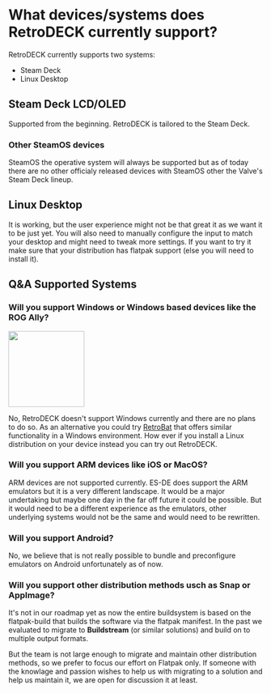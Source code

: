 # What devices/systems does RetroDECK currently support?

RetroDECK currently supports two systems:

- Steam Deck
- Linux Desktop

## Steam Deck LCD/OLED

Supported from the beginning. RetroDECK is tailored to the Steam Deck.

### Other SteamOS devices

SteamOS the operative system will always be supported but as of today there are no other officialy released devices with SteamOS other the Valve's Steam Deck lineup.

## Linux Desktop

It is working, but the user experience might not be that great it as we want it to be just yet.
You will also need to manually configure the input to match your desktop and might need to tweak more settings. If you want to try it make sure that your distribution has flatpak support (else you will need to install it).

## Q&A Supported Systems

### Will you support Windows or Windows based devices like the ROG Ally?

<img src="../../../wiki_images/logos/retrobat-logo.png" width="150">

No, RetroDECK doesn't support Windows currently and there are no plans to do so.
As an alternative you could try [RetroBat](https://www.retrobat.org/) that offers similar functionality in a Windows environment.
How ever if you install a Linux distribution on your device instead you can try out RetroDECK.

### Will you support ARM devices like iOS or MacOS?
ARM devices are not supported currently. ES-DE does support the ARM emulators but it is a very different landscape.
It would be a major undertaking but maybe one day in the far off future it could be possible. But it would need to be a different experience as the emulators, other underlying systems would not be the same and would need to be rewritten.

### Will you support Android?
No, we believe that is not really possible to bundle and preconfigure emulators on Android unfortunately as of now.

### Will you support other distribution methods usch as Snap or AppImage?
It's not in our roadmap yet as now the entire buildsystem is based on the flatpak-build that builds the software via the flatpak manifest.
In the past we evaluated to migrate to **Buildstream** (or similar solutions) and build on to multiple output formats.

But the team is not large enough to migrate and maintain other distribution methods, so we prefer to focus our effort on Flatpak only.
If someone with the knowlage and passion wishes to help us with migrating to a solution and help us maintain it, we are open for discussion it at least.
